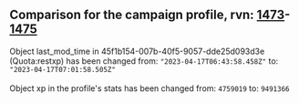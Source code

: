 ## Comparison for the campaign profile, rvn: [1473](https://github.com/PRO100KatYT/FortniteProfileRevisions/tree/main/profiles/campaign/1473%20campaign.json)-[1475](https://github.com/PRO100KatYT/FortniteProfileRevisions/tree/main/profiles/campaign/1475%20campaign.json)

Object last_mod_time in 45f1b154-007b-40f5-9057-dde25d093d3e (Quota:restxp) has been changed from: `"2023-04-17T06:43:58.458Z"` to: `"2023-04-17T07:01:58.505Z"`
<br><br>
Object xp in the profile's stats has been changed from: `4759019` to: `9491366`
<br><br>
